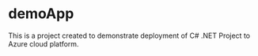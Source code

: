 # demoApp
This is a project created to demonstrate deployment of C# .NET Project to Azure cloud platform. 
